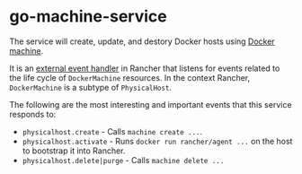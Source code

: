 # go-machine-service
The service will create, update, and destory Docker hosts using [Docker machine](https://github.com/docker/machine).

It is an [external event handler](https://github.com/rancherio/cattle/blob/master/docs/examples/handler-bash/simple_handler.sh) in Rancher that listens for events related to the life cycle of ```DockerMachine``` resources. In the context Rancher, ```DockerMachine``` is a subtype of ```PhysicalHost```. 

The following are the most interesting and important events that this service responds to:
* ```physicalhost.create``` - Calls ```machine create ...```.
* ```physicalhost.activate``` - Runs ```docker run rancher/agent ...``` on the host to bootstrap it into Rancher.
* ```physicalhost.delete|purge``` - Calls ```machine delete ...```
